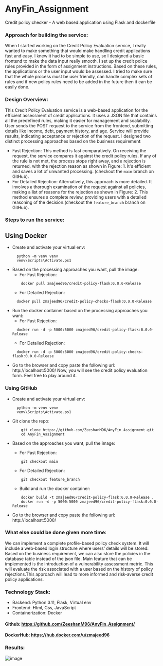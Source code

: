 # AnyFin_Assignment
Credit policy checker - A web based application using Flask and dockerfile

### Approach for building the service:
When I started working on the Credit Policy Evaluation service, I really wanted to make something that would make handling credit applications fast and easy. I knew it had to be simple to use, so I designed a basic frontend to make the data input really smooth. I set up the credit police rules provided in the form of assignment instructions. Based on these rules, the applications or the user input would be assessed. I tried to make sure that the whole process must be user friendly, can handle complex sets of rules and if new policy rules need to be added in the future then it can be easily done.

### Design Overview:
This Credit Policy Evaluation service is a web-based application for the efficient assessment of credit applications. It uses a JSON file that contains all the predefined rules, making it easier for management and scalability.
User sends the POST request to the service from the frontend, submitting details like income, debt, payment history, and age. Service will provide results, indicating acceptance or rejection of the request. I designed two distinct processing approaches based on the business requirement:
- Fast Rejection: This method is fast comparatively. On receiving the request, the service compares it against the credit policy rules. If any of the rule is not met, the process stops right away, and a rejection is returned, with the rejection reason as shown in Figure: 1. It's efficient and saves a lot of unwanted processing. (checkout the ```main``` branch on GitHub).
- For Detailed Rejection: Alternatively, this approach is more detailed. It involves a thorough examination of the request against all policies, making a list of reasons for the rejection as shown in Figure: 2. This method ensures a complete review, providing users with a detailed reasoning of the decision.(checkout the ```feature_branch``` branch on GitHub).

### Steps to run the service:
## Using Docker
- Create and activate your virtual env:
    ```
      python -m venv venv
      venv\Scripts\Activate.ps1
    ```
- Based on the processing approaches you want, pull the image:
  - For Fast Rejection:
  ```
      docker pull zmajeed96/credit-policy-flask:0.0.0-Release
  ```
  - For Detailed Rejection:
  ```
    docker pull zmajeed96/credit-policy-checks-flask:0.0.0-Release
  ```
- Run the docker container based on the processing approaches you want:
  - For Fast Rejection:
  ```
    docker run -d -p 5000:5000 zmajeed96/credit-policy-flask:0.0.0-Release
  ```
  - For Detailed Rejection:
  ```
    docker run -d -p 5000:5000 zmajeed96/credit-policy-checks-flask:0.0.0-Release
  ```
- Go to the browser and copy paste the following url: http://localhost:5000/
Now, you will see the credit policy evaluation form. Feel free to play around it.

### Using GitHub
- Create and activate your virtual env:
    ```
      python -m venv venv
      venv\Scripts\Activate.ps1
    ```
- Git clone the repo: 
    ```
        git clone https://github.com/ZeeshanM96/AnyFin_Assignment.git
        cd AnyFin_Assignment
    ```

- Based on the approaches you want, pull the image:
    - For Fast Rejection:
    ```
        git checkout main
    ```
    - For Detailed Rejection:
    ```
        git checkout feature_branch
    ```
    - Build and run the docker container:
    ```
        docker build -t zmajeed96/credit-policy-flask:0.0.0-Release .
        docker run -d -p 5000:5000 zmajeed96/credit-policy-flask:0.0.0-Release
    ```
- Go to the browser and copy paste the following url: http://localhost:5000/

### What else could be done given more time:
We can implement a complete profile-based policy check system. It will include a web-based login structure where users' details will be stored. Based on the business requirement, we can also store the policies in the database table instead of the json file. Main feature that can be implemented is the introduction of a vulnerability assessment metric. This will evaluate the risk associated with a user based on the history of policy rejections.This approach will lead to more informed and risk-averse credit policy applications.

### Technology Stack:
- Backend: Python 3.11, Flask, Virtual env
- Frontend: Html, Css, JavaScript 
- Containerization: Docker

#### Github: https://github.com/ZeeshanM96/AnyFin_Assignment/
#### DockerHub: https://hub.docker.com/u/zmajeed96

### Results:
![image](https://github.com/ZeeshanM96/AnyFin_Assignment/assets/116648836/c9d44e99-8271-47e6-b23a-ed0cd2e11e59)


